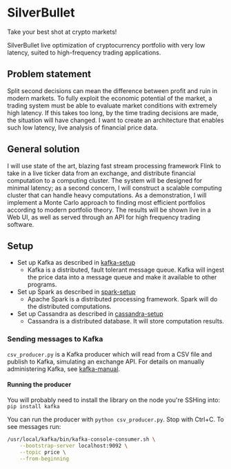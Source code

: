 # SilverBullet
Take your best shot at crypto markets!

SilverBullet live optimization of cryptocurrency portfolio with very low latency, suited to high-frequency trading applications.

## Problem statement
Split second decisions can mean the difference between profit and ruin in modern markets. To fully exploit the economic potential of the market, a trading system must be able to evaluate market conditions with extremely high latency. If this takes too long, by the time trading decisions are made, the situation will have changed. I want to create an architecture that enables such low latency, live analysis of financial price data.

## General solution
I will use state of the art, blazing fast stream processing framework Flink to take in a live ticker data from an exchange, and distribute financial computation to a computing cluster. The system will be designed for minimal latency; as a second concern, I will construct a scalable computing cluster that can handle heavy computations. As a demonstration, I will implement a Monte Carlo approach to finding most efficient portfolios according to modern portfolio theory. The results will be shown live in a Web UI, as well as served through an API for high frequency trading software.

## Setup

* Set up Kafka as described in [kafka-setup](setup/kafka/kafka-setup.md)
	* Kafka is a distributed, fault tolerant message queue. Kafka will ingest the price data into a message queue and make it available to other programs.
* Set up Spark as described in [spark-setup](setup/spark/spark-setup.md)
	* Apache Spark is a distributed processing framework. Spark will do the distributed computations.
* Set up Cassandra as described in [cassandra-setup](setup/cassandra/cassandra-setup.md)
	* Cassandra is a distributed database. It will store computation results.

### Sending messages to Kafka
`csv_producer.py` is a Kafka producer which will read from a CSV file and publish to Kafka, simulating an exchange API. For details on manually administering Kafka, see [kafka-manual](kafka-manual.md).

#### Running the producer
You will probably need to install the library on the node you're SSHing into: `pip install kafka`

You can run the producer with `python csv_producer.py`. Stop with Ctrl+C. To see messages run:
``` bash
/usr/local/kafka/bin/kafka-console-consumer.sh \
	--bootstrap-server localhost:9092 \
	--topic price \
	--from-beginning
```
